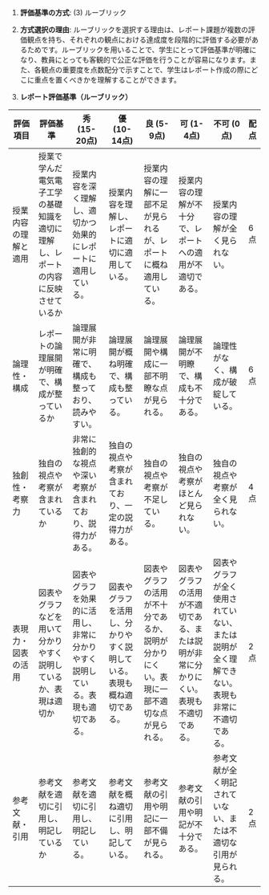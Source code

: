 1. **評価基準の方式**: (3) ルーブリック

2. **方式選択の理由**: ルーブリックを選択する理由は、レポート課題が複数の評価観点を持ち、それぞれの観点における達成度を段階的に評価する必要があるためです。ルーブリックを用いることで、学生にとって評価基準が明確になり、教員にとっても客観的で公正な評価を行うことが容易になります。また、各観点の重要度を点数配分で示すことで、学生はレポート作成の際にどこに重点を置くべきかを理解することができます。

3. **レポート評価基準（ルーブリック）**

| 評価項目 | 評価基準 | 秀 (15-20点) | 優 (10-14点) | 良 (5-9点) | 可 (1-4点) | 不可 (0点) | 配点 |
|---|---|---|---|---|---|---|---|
| 授業内容の理解と適用 | 授業で学んだ電気電子工学の基礎知識を適切に理解し、レポートの内容に反映させているか | 授業内容を深く理解し、適切かつ効果的にレポートに適用している。 | 授業内容を理解し、レポートに適切に適用している。 | 授業内容の理解に一部不足が見られるが、レポートに概ね適用している。 | 授業内容の理解が不十分で、レポートへの適用が不適切である。 | 授業内容の理解が全く見られない。 | 6点 |
| 論理性・構成 | レポートの論理展開が明確で、構成が整っているか | 論理展開が非常に明確で、構成も整っており、読みやすい。 | 論理展開が概ね明確で、構成も整っている。 | 論理展開や構成に一部不明瞭な点が見られる。 | 論理展開が不明瞭で、構成も不十分である。 | 論理性がなく、構成が破綻している。 | 6点 |
| 独創性・考察力 | 独自の視点や考察が含まれているか | 非常に独創的な視点や深い考察が含まれており、説得力がある。 | 独自の視点や考察が含まれており、一定の説得力がある。 | 独自の視点や考察が不足している。 | 独自の視点や考察がほとんど見られない。 | 独自の視点や考察が全く見られない。 | 4点 |
| 表現力・図表の活用 | 図表やグラフなどを用いて分かりやすく説明しているか、表現は適切か | 図表やグラフを効果的に活用し、非常に分かりやすく説明している。表現も適切である。 | 図表やグラフを活用し、分かりやすく説明している。表現も概ね適切である。 | 図表やグラフの活用が不十分であるか、説明が分かりにくい。表現に一部不適切な点が見られる。 | 図表やグラフの活用が不適切である、または説明が非常に分かりにくい。表現も不適切である。 | 図表やグラフが全く使用されていない、または説明が全く理解できない。表現も非常に不適切である。 | 2点 |
| 参考文献・引用 | 参考文献を適切に引用し、明記しているか | 参考文献を適切に引用し、明記している。 | 参考文献を概ね適切に引用し、明記している。 | 参考文献の引用や明記に一部不備が見られる。 | 参考文献の引用や明記が不十分である。 | 参考文献が全く明記されていない、または不適切な引用が見られる。 | 2点 |
